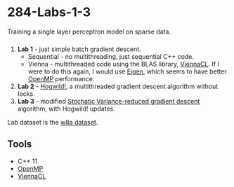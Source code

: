 # 284-Labs-1-3
Training a single layer perceptron model on sparse data. 

###

<ol>
  <li><strong>Lab 1</strong> - just simple batch gradient descent.
    <ul>
      <li>Sequential - no multithreading, just sequential C++ code.</li>
      <li>Vienna - multithreaded code using the BLAS library, <a href="http://viennacl.sourceforge.net/">ViennaCL</a>. If I were to do this again, I would use <a href="http://eigen.tuxfamily.org">Eigen</a>, which seems to have better <a href="https://computing.llnl.gov/tutorials/openMP/">OpenMP</a> performance.</li>
    </ul>
  </li>
  <li><strong>Lab 2</strong> - <a href="https://papers.nips.cc/paper/4390-hogwild-a-lock-free-approach-to-parallelizing-stochastic-gradient-descent">Hogwild!</a>, a multithreaded gradient descent algorithm without locks.</li>
  <li><strong>Lab 3</strong> - modified <a href="https://papers.nips.cc/paper/4937-accelerating-stochastic-gradient-descent-using-predictive-variance-reduction.pdf">Stochatic Variance-reduced gradient descent</a> algorithm, with Hogwild! updates.</li>
</ol>

Lab dataset is the [w8a dataset](https://www.csie.ntu.edu.tw/~cjlin/libsvmtools/datasets/binary.html).

## Tools

<ul>
  <li>C++ 11</li>
  <li><a href="https://computing.llnl.gov/tutorials/openMP/">OpenMP</a></li>
  <li><a href="http://viennacl.sourceforge.net/">ViennaCL</a></li>
</ul>
